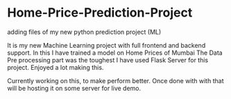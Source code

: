 # Home-Price-Prediction-Project
adding files of my new python prediction project (ML)


It is my new Machine Learning project with full frontend and backend support.
In this I have trained a model on Home Prices of Mumbai
The Data Pre processing part was the toughest
I have used Flask Server for this project.
Enjoyed a lot making this.

Currently working on this, to make perform better.
Once done with with that will be hosting it on some server for live demo.
